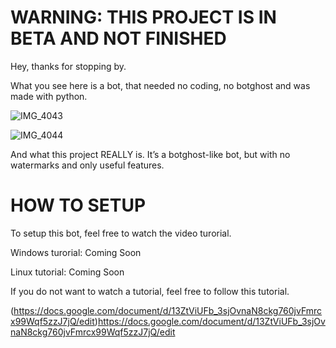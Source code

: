 # WARNING: THIS PROJECT IS IN BETA AND NOT FINISHED

Hey, thanks for stopping by.

What you see here is a bot, that needed no coding, no botghost and was made with python.

![IMG_4043](https://github.com/stinkyfart69420/custom_discord_moderation_bot/assets/147311474/c8357487-2d1d-4848-a51e-a9be8874ba2f)

![IMG_4044](https://github.com/stinkyfart69420/custom_discord_moderation_bot/assets/147311474/7cd6138c-5b27-42a8-80b3-c8a97196487f)


And what this project REALLY is. It’s a botghost-like bot, but with no watermarks and only useful features.

# HOW TO SETUP

To setup this bot, feel free to watch the video turorial.

Windows turorial: Coming Soon

Linux tutorial: Coming Soon

If you do not want to watch a tutorial, feel free to follow this tutorial.

(https://docs.google.com/document/d/13ZtViUFb_3sjOvnaN8ckg760jvFmrcx99Wqf5zzJ7jQ/edit)https://docs.google.com/document/d/13ZtViUFb_3sjOvnaN8ckg760jvFmrcx99Wqf5zzJ7jQ/edit

